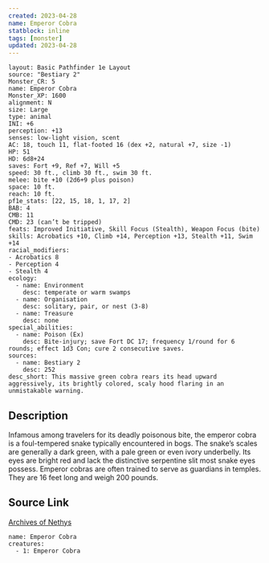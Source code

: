 ```yaml
---
created: 2023-04-28
name: Emperor Cobra
statblock: inline
tags: [monster]
updated: 2023-04-28
---
```

```statblock
layout: Basic Pathfinder 1e Layout
source: "Bestiary 2"
Monster_CR: 5
name: Emperor Cobra
Monster_XP: 1600
alignment: N
size: Large
type: animal
INI: +6
perception: +13
senses: low-light vision, scent
AC: 18, touch 11, flat-footed 16 (dex +2, natural +7, size -1)
HP: 51
HD: 6d8+24
saves: Fort +9, Ref +7, Will +5
speed: 30 ft., climb 30 ft., swim 30 ft.
melee: bite +10 (2d6+9 plus poison)
space: 10 ft.
reach: 10 ft.
pf1e_stats: [22, 15, 18, 1, 17, 2]
BAB: 4
CMB: 11
CMD: 23 (can’t be tripped)
feats: Improved Initiative, Skill Focus (Stealth), Weapon Focus (bite)
skills: Acrobatics +10, Climb +14, Perception +13, Stealth +11, Swim +14
racial_modifiers:
- Acrobatics 8
- Perception 4
- Stealth 4
ecology:
  - name: Environment
    desc: temperate or warm swamps
  - name: Organisation
    desc: solitary, pair, or nest (3-8)
  - name: Treasure
    desc: none
special_abilities:
  - name: Poison (Ex)
    desc: Bite-injury; save Fort DC 17; frequency 1/round for 6 rounds; effect 1d3 Con; cure 2 consecutive saves.
sources:
  - name: Bestiary 2
    desc: 252
desc_short: This massive green cobra rears its head upward aggressively, its brightly colored, scaly hood flaring in an unmistakable warning.
```
## Description
Infamous among travelers for its deadly poisonous bite, the emperor cobra is a foul-tempered snake typically encountered in bogs. The snake’s scales are generally a dark green, with a pale green or even ivory underbelly. Its eyes are bright red and lack the distinctive serpentine slit most snake eyes possess. Emperor cobras are often trained to serve as guardians in temples. They are 16 feet long and weigh 200 pounds.
## Source Link
[Archives of Nethys](https://aonprd.com/MonsterDisplay.aspx?ItemName=Emperor%20Cobra)
```encounter-table
name: Emperor Cobra
creatures:
  - 1: Emperor Cobra
```
